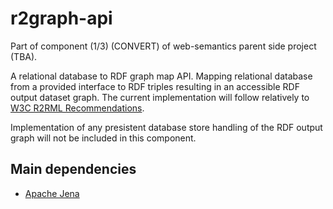 # r2graph-api

Part of component (1/3) (CONVERT) of web-semantics parent side project (TBA).


A relational database to RDF graph map API. Mapping relational database from a provided interface to RDF triples resulting in an accessible RDF output dataset graph. The current implementation will follow relatively to [W3C R2RML Recommendations](https://www.w3.org/TR/r2rml "R2RML: RDB to RDF Mapping Language - 27 September 2012").

Implementation of any presistent database store handling of the RDF output graph will not be included in this component.

## Main dependencies

* [Apache Jena](https://jena.apache.org/ "Apache Jena - Java") 

